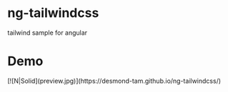 # ng-tailwindcss
tailwind sample for angular

<h1>Demo</h1>
[![N|Solid](preview.jpg)](https://desmond-tam.github.io/ng-tailwindcss/)
